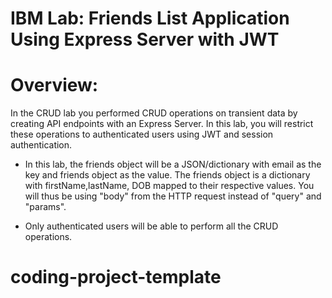 # IBM Lab: Friends List Application Using Express Server with JWT

# Overview:
In the CRUD lab you performed CRUD operations on transient data by creating API endpoints with an Express Server. In this lab, you will restrict these operations to authenticated users using JWT and session authentication.

- In this lab, the friends object will be a JSON/dictionary with email as the key and friends object as the value. The friends object is a dictionary with firstName,lastName, DOB mapped to their respective values. You will thus be using "body" from the HTTP request instead of "query" and "params".

- Only authenticated users will be able to perform all the CRUD operations.


# coding-project-template